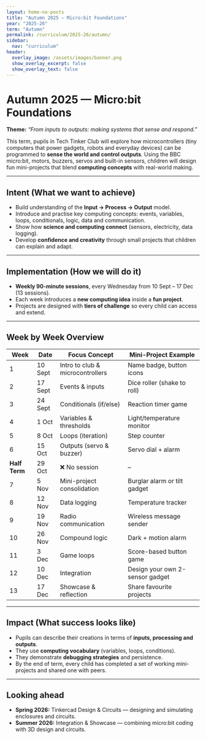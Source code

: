 ```yaml
---
layout: home-no-posts
title: "Autumn 2025 — Micro:bit Foundations"
year: "2025-26"
term: "Autumn"
permalink: /curriculum/2025-26/autumn/
sidebar:
  nav: "curriculum"
header:
  overlay_image: /assets/images/banner.png
  show_overlay_excerpt: false
  show_overlay_text: false
---
```


# Autumn 2025 — Micro:bit Foundations

**Theme:** *“From inputs to outputs: making systems that sense and respond.”*

This term, pupils in Tech Tinker Club will explore how microcontrollers (tiny computers that power gadgets, robots and everyday devices) can be programmed to **sense the world and control outputs**. Using the BBC micro:bit, motors, buzzers, servos and built-in sensors, children will design fun mini-projects that blend **computing concepts** with real-world making.

---

## Intent (What we want to achieve)
- Build understanding of the **Input → Process → Output** model.  
- Introduce and practise key computing concepts: events, variables, loops, conditionals, logic, data and communication.  
- Show how **science and computing connect** (sensors, electricity, data logging).  
- Develop **confidence and creativity** through small projects that children can explain and adapt.

---

## Implementation (How we will do it)
- **Weekly 90-minute sessions**, every Wednesday from 10 Sept – 17 Dec (13 sessions).  
- Each week introduces a **new computing idea** inside a **fun project**.  
- Projects are designed with **tiers of challenge** so every child can access and extend.

---

## Week by Week Overview

| Week | Date | Focus Concept | Mini-Project Example |
|------|------|---------------|----------------------|
| 1 | 10 Sept | Intro to club & microcontrollers | Name badge, button icons |
| 2 | 17 Sept | Events & inputs | Dice roller (shake to roll) |
| 3 | 24 Sept | Conditionals (if/else) | Reaction timer game |
| 4 | 1 Oct | Variables & thresholds | Light/temperature monitor |
| 5 | 8 Oct | Loops (iteration) | Step counter |
| 6 | 15 Oct | Outputs (servo & buzzer) | Servo dial + alarm |
| **Half Term** | 29 Oct | ❌ No session | – |
| 7 | 5 Nov | Mini-project consolidation | Burglar alarm or tilt gadget |
| 8 | 12 Nov | Data logging | Temperature tracker |
| 9 | 19 Nov | Radio communication | Wireless message sender |
| 10 | 26 Nov | Compound logic | Dark + motion alarm |
| 11 | 3 Dec | Game loops | Score-based button game |
| 12 | 10 Dec | Integration | Design your own 2-sensor gadget |
| 13 | 17 Dec | Showcase & reflection | Share favourite projects |

---

## Impact (What success looks like)
- Pupils can describe their creations in terms of **inputs, processing and outputs**.  
- They use **computing vocabulary** (variables, loops, conditions).  
- They demonstrate **debugging strategies** and persistence.  
- By the end of term, every child has completed a set of working mini-projects and shared one with peers.

---

## Looking ahead
- **Spring 2026:** Tinkercad Design & Circuits — designing and simulating enclosures and circuits.  
- **Summer 2026:** Integration & Showcase — combining micro:bit coding with 3D design and circuits.
